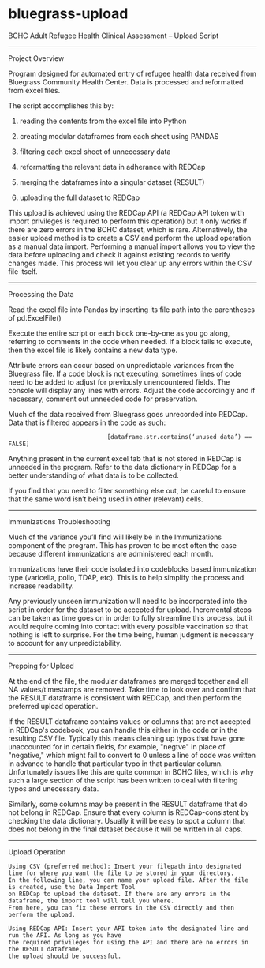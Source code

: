 # bluegrass-upload

BCHC Adult Refugee Health Clinical Assessment – Upload Script

***********************************************************************************************************************

 Project Overview

Program designed for automated entry of refugee health data received from Bluegrass Community Health Center. Data is processed and reformatted from excel files.

The script accomplishes this by:

1) reading the contents from the excel file into Python

2) creating modular dataframes from each sheet using PANDAS

3) filtering each excel sheet of unnecessary data

4) reformatting the relevant data in adherance with REDCap

5) merging the dataframes into a singular dataset (RESULT)

6) uploading the full dataset to REDCap

This upload is achieved using the REDCap API (a REDCap API token with import privileges is required to perform this operation) but it only works if there are zero errors in the BCHC dataset, which is rare. Alternatively, the easier upload method is to create a CSV and perform the upload operation as a manual data import. Performing a manual import allows you to view the data before uploading and check it against existing records to verify changes made. This process will let you clear up any errors within the CSV file itself. 

***********************************************************************************************************************

 Processing the Data
 
Read the excel file into Pandas by inserting its file path into the parentheses of pd.ExcelFile()

Execute the entire script or each block one-by-one as you go along, referring to comments in the code when needed. If a block fails to execute, then the excel file is likely contains a new data type.

Attribute errors can occur based on unpredictable variances from the Bluegrass file. If a code block is not executing, sometimes lines of code need to be added to adjust for previously unencountered fields. The console will display any lines with errors. Adjust the code accordingly and if necessary, comment out unneeded code for preservation.

Much of the data received from Bluegrass goes unrecorded into REDCap. Data that is filtered appears in the code as such:

                                [dataframe.str.contains(‘unused data’) == FALSE]

Anything present in the current excel tab that is not stored in REDCap is unneeded in the program. Refer to the data dictionary in REDCap for a better understanding of what data is to be collected.

If you find that you need to filter something else out, be careful to ensure that the same word isn’t being used in other (relevant) cells.

***********************************************************************************************************************

 Immunizations Troubleshooting 
 
Much of the variance you’ll find will likely be in the Immunizations component of the program. This has proven to be most often the case because different immunizations are administered each month.

Immunizations have their code isolated into codeblocks based immunization type (varicella, polio, TDAP, etc). This is to help simplify the process and increase readability.

Any previously unseen immunization will need to be incorporated into the script in order for the dataset to be accepted for upload. Incremental steps can be taken as time goes on in order to fully streamline this process, but it would require coming into contact with every possible vaccination so that nothing is left to surprise. For the time being, human judgment is necessary to account for any unpredictability.

***********************************************************************************************************************

 Prepping for Upload
 
At the end of the file, the modular dataframes are merged together and all NA values/timestamps are removed. Take time to look over and confirm that the RESULT dataframe is consistent with REDCap, and then perform the preferred upload operation.

If the RESULT dataframe contains values or columns that are not accepted in REDCap's codebook, you can handle this either in the code or in the resulting CSV file. Typically this means cleaning up typos that have gone unaccounted for in certain fields, for example, "negtve" in place of "negative," which might fail to convert to 0 unless a line of code was written in advance to handle that particular typo in that particular column. Unfortunately issues like this are quite common in BCHC files, which is why such a large section of the script has been written to deal with filtering typos and unecessary data.

Similarly, some columns may be present in the RESULT dataframe that do not belong in REDCap. Ensure that every column is REDCap-consistent by checking the data dictionary. Usually it will be easy to spot a column that does not belong in the final dataset because it will be written in all caps.

***********************************************************************************************************************

 Upload Operation 

    Using CSV (preferred method): Insert your filepath into designated line for where you want the file to be stored in your directory. 
    In the following line, you can name your upload file. After the file is created, use the Data Import Tool 
    on REDCap to upload the dataset. If there are any errors in the dataframe, the import tool will tell you where. 
    From here, you can fix these errors in the CSV directly and then perform the upload. 

    Using REDCap API: Insert your API token into the designated line and run the API. As long as you have 
    the required privileges for using the API and there are no errors in the RESULT dataframe, 
    the upload should be successful. 

